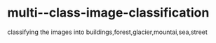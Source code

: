 # multi--class-image-classification


classifying the images into buildings,forest,glacier,mountai,sea,street 
